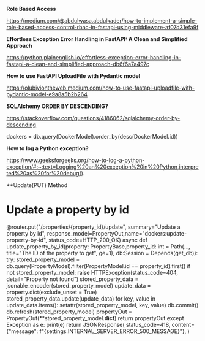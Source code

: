 **Role Based Access**


https://medium.com/@abdulwasa.abdulkader/how-to-implement-a-simple-role-based-access-control-rbac-in-fastapi-using-middleware-af07d31efa9f



**Effortless Exception Error Handling in FastAPI: A Clean and Simplified Approach**

https://python.plainenglish.io/effortless-exception-error-handling-in-fastapi-a-clean-and-simplified-approach-db6f6a7a497c

**How to use FastAPI UploadFile with Pydantic model**

https://olubiyiontheweb.medium.com/how-to-use-fastapi-uploadfile-with-pydantic-model-e9a8a5b2b264

**SQLAlchemy ORDER BY DESCENDING?**

https://stackoverflow.com/questions/4186062/sqlalchemy-order-by-descending

dockers = db.query(DockerModel).order_by(desc(DockerModel.id))

**How to log a Python exception?**

https://www.geeksforgeeks.org/how-to-log-a-python-exception/#:~:text=Logging%20an%20exception%20in%20Python,interpreted%20as%20for%20debug().


**Update(PUT) Method


# Update a property by id   
@router.put("/properties/{property_id}/update", summary="Update a property by id", response_model=PropertyOut,name="dockers:update-property-by-id",  status_code=HTTP_200_OK)
async def update_property_by_id(property: PropertyBase,property_id: int = Path(..., title="The ID of the property to get", ge=1),  db:Session = Depends(get_db)):
    try:
        stored_property_model = db.query(PropertyModel).filter(PropertyModel.id == property_id).first()
        if not stored_property_model:
            raise HTTPException(status_code=404, detail="Property not found")
        stored_property_data = jsonable_encoder(stored_property_model)
        update_data = property.dict(exclude_unset = True)
        stored_property_data.update(update_data)
        for key, value in update_data.items():
            setattr(stored_property_model, key, value)
        db.commit()
        db.refresh(stored_property_model)
        propertyOut = PropertyOut(**stored_property_model.__dict__)
        return propertyOut
    except Exception as e:
        print(e)
        return JSONResponse(
            status_code=418,
            content={"message": f"{settings.INTERNAL_SERVER_ERROR_500_MESSAGE}"},
        )